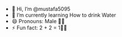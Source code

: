 - 👋 Hi, I’m @mustafa5095
- 🌱 I’m currently learning How to drink Water
- 😄 Pronouns: Male 🤫🧏
- ⚡ Fun fact: 2 + 2 = 1🤫🧏

<!---
mustafa5095/mustafa5095 is a ✨ special ✨ repository because its `README.md` (this file) appears on your GitHub profile.
You can click the Preview link to take a look at your changes.
🫵🤨📸 why u checking dis broski?!?!?!
--->
